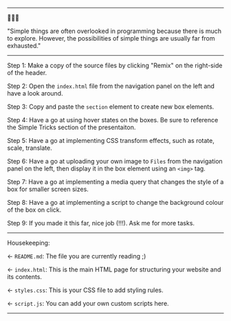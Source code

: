 -----

🔮🔮🔮

"Simple things are often overlooked in programming because there is much to explore. However, the possibilities of simple things are usually far from exhausted."

-----

Step 1:
Make a copy of the source files by clicking "Remix" on the right-side of the header.

Step 2:
Open the `index.html` file from the navigation panel on the left and have a look around.

Step 3:
Copy and paste the `section` element to create new box elements.

Step 4:
Have a go at using hover states on the boxes. Be sure to reference the Simple Tricks section of the presentaiton.

Step 5:
Have a go at implementing CSS transform effects, such as rotate, scale, translate.

Step 6:
Have a go at uploading your own image to `Files` from the navigation panel on the left, then display it in the box element using an `<img>` tag.

Step 7:
Have a go at implementing a media query that changes the style of a box for smaller screen sizes.

Step 8:
Have a go at implementing a script to change the background colour of the box on click.

Step 9:
If you made it this far, nice job (!!!). Ask me for more tasks.

-----

Housekeeping:

← `README.md`: The file you are currently reading ;)

← `index.html`: This is the main HTML page for structuring your website and its contents.

← `styles.css`: This is your CSS file to add styling rules.

← `script.js`: You can add your own custom scripts here.

-----